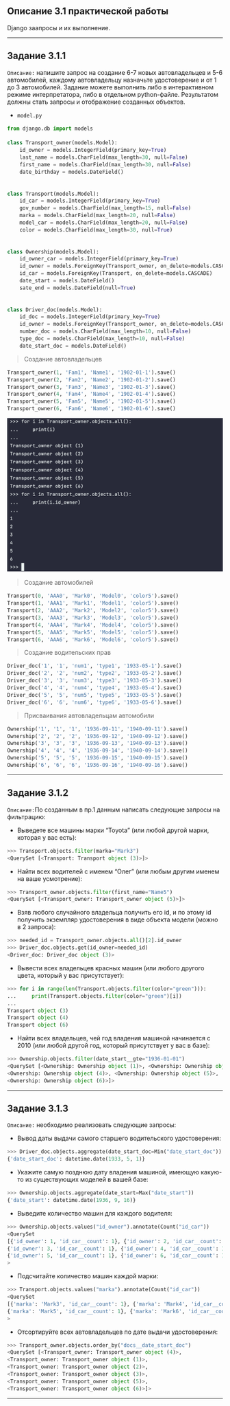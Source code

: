 ## Описание 3.1 практической работы
Django заапросы и их выполнение.

<hr>

## Задание 3.1.1
`Описание:` напишите запрос на создание 6-7 новых автовладельцев и 5-6 автомобилей, 
каждому автовладельцу назначьте удостоверение и от 1 до 3 автомобилей. 
Задание можете выполнить либо в интерактивном режиме интерпретатора, либо в отдельном python-файле. 
Результатом должны стать запросы и отображение созданных объектов. 

- `model.py`

```python
from django.db import models

class Transport_owner(models.Model):
    id_owner = models.IntegerField(primary_key=True)
    last_name = models.CharField(max_length=30, null=False)
    first_name = models.CharField(max_length=30, null=False)
    date_birthday = models.DateField()


class Transport(models.Model):
    id_car = models.IntegerField(primary_key=True)
    gov_number = models.CharField(max_length=15, null=False)
    marka = models.CharField(max_length=20, null=False)
    model_car = models.CharField(max_length=20, null=False)
    color = models.CharField(max_length=30, null=True)


class Ownership(models.Model):
    id_owner_car = models.IntegerField(primary_key=True)
    id_owner = models.ForeignKey(Transport_owner, on_delete=models.CASCADE)
    id_car = models.ForeignKey(Transport, on_delete=models.CASCADE)
    date_start = models.DateField()
    sate_end = models.DateField(null=True)


class Driver_doc(models.Model):
    id_doc = models.IntegerField(primary_key=True)
    id_owner = models.ForeignKey(Transport_owner, on_delete=models.CASCADE)
    number_doc = models.CharField(max_length=10, null=False)
    type_doc = models.CharField(max_length=10, null=False)
    date_start_doc = models.DateField()
```

> Создание автовладельцев

```python
Transport_owner(1, 'Fam1', 'Name1', '1902-01-1').save()
Transport_owner(2, 'Fam2', 'Name2', '1902-01-2').save()
Transport_owner(3, 'Fam3', 'Name3', '1902-01-3').save()
Transport_owner(4, 'Fam4', 'Name4', '1902-01-4').save()
Transport_owner(5, 'Fam5', 'Name5', '1902-01-5').save()
Transport_owner(6, 'Fam6', 'Name6', '1902-01-6').save()
```
![Screenshot](img/pr_3/transport_owners.png)

> Создание автомобилей

```python
Transport(0, 'AAA0', 'Mark0', 'Model0', 'color5').save()
Transport(1, 'AAA1', 'Mark1', 'Model1', 'color5').save()
Transport(2, 'AAA2', 'Mark2', 'Model2', 'color5').save()
Transport(3, 'AAA3', 'Mark3', 'Model3', 'color5').save()
Transport(4, 'AAA4', 'Mark4', 'Model4', 'color5').save()
Transport(5, 'AAA5', 'Mark5', 'Model5', 'color5').save()
Transport(6, 'AAA6', 'Mark6', 'Model6', 'color5').save()
```

> Создание водительских прав

```python
Driver_doc('1', '1', 'num1', 'type1', '1933-05-1').save()
Driver_doc('2', '2', 'num2', 'type2', '1933-05-2').save()
Driver_doc('3', '3', 'num3', 'type3', '1933-05-3').save()
Driver_doc('4', '4', 'num4', 'type4', '1933-05-4').save()
Driver_doc('5', '5', 'num5', 'type5', '1933-05-5').save()
Driver_doc('6', '6', 'num6', 'type6', '1933-05-6').save()
```

> Присваивания автовладельцам автомобили

```python
Ownership('1', '1', '1', '1936-09-11', '1940-09-11').save()
Ownership('2', '2', '2', '1936-09-12', '1940-09-12').save()
Ownership('3', '3', '3', '1936-09-13', '1940-09-13').save()
Ownership('4', '4', '4', '1936-09-14', '1940-09-14').save()
Ownership('5', '5', '5', '1936-09-15', '1940-09-15').save()
Ownership('6', '6', '6', '1936-09-16', '1940-09-16').save()
```
<hr>

## Задание 3.1.2
`Описание:`По созданным в пр.1 данным написать следующие запросы на фильтрацию:

- Выведете все машины марки “Toyota” (или любой другой марки, которая у вас есть):
```python
>>> Transport.objects.filter(marka="Mark3")
<QuerySet [<Transport: Transport object (3)>]>
```

- Найти всех водителей с именем “Олег” (или любым другим именем на ваше усмотрение):
```python
>>> Transport_owner.objects.filter(first_name="Name5")
<QuerySet [<Transport_owner: Transport_owner object (5)>]>
```

- Взяв любого случайного владельца получить его id, и по этому id получить экземпляр удостоверения в виде объекта модели (можно в 2 запроса):
```python
>>> needed_id = Transport_owner.objects.all()[2].id_owner
>>> Driver_doc.objects.get(id_owner=needed_id)
<Driver_doc: Driver_doc object (3)>
```

- Вывести всех владельцев красных машин (или любого другого цвета, который у вас присутствует):
```python
>>> for i in range(len(Transport.objects.filter(color="green"))):
...     print(Transport.objects.filter(color="green")[i])
... 
Transport object (3)
Transport object (4)
Transport object (6)
```

- Найти всех владельцев, чей год владения машиной начинается с 2010 (или любой другой год, который присутствует у вас в базе):
```python
>>> Ownership.objects.filter(date_start__gte="1936-01-01")
<QuerySet [<Ownership: Ownership object (1)>, <Ownership: Ownership object (2)>, <Ownership: Ownership object (3)>, 
<Ownership: Ownership object (4)>, <Ownership: Ownership object (5)>, 
<Ownership: Ownership object (6)>]>
```
<hr>

## Задание 3.1.3
`Описание:` необходимо реализовать следующие запросы:

- Вывод даты выдачи самого старшего водительского удостоверения:
```python
>>> Driver_doc.objects.aggregate(date_start_doc=Min("date_start_doc"))
{'date_start_doc': datetime.date(1933, 5, 1)}
```

- Укажите самую позднюю дату владения машиной, имеющую какую-то из существующих моделей в вашей базе:
```python
>>> Ownership.objects.aggregate(date_start=Max("date_start"))
{'date_start': datetime.date(1936, 9, 16)}
```

- Выведите количество машин для каждого водителя:
```python
>>> Ownership.objects.values("id_owner").annotate(Count("id_car"))
<QuerySet 
[{'id_owner': 1, 'id_car__count': 1}, {'id_owner': 2, 'id_car__count': 1}, 
{'id_owner': 3, 'id_car__count': 1}, {'id_owner': 4, 'id_car__count': 1}, 
{'id_owner': 5, 'id_car__count': 1}, {'id_owner': 6, 'id_car__count': 1}]
>
```

- Подсчитайте количество машин каждой марки:
```python
>>> Transport.objects.values("marka").annotate(Count("id_car"))
<QuerySet 
[{'marka': 'Mark3', 'id_car__count': 1}, {'marka': 'Mark4', 'id_car__count': 3}, 
{'marka': 'Mark5', 'id_car__count': 1}, {'marka': 'Mark6', 'id_car__count': 1}]
>
```

- Отсортируйте всех автовладельцев по дате выдачи удостоверения:
```python
>>> Transport_owner.objects.order_by("docs__date_start_doc")
<QuerySet [<Transport_owner: Transport_owner object (4)>, 
<Transport_owner: Transport_owner object (1)>, 
<Transport_owner: Transport_owner object (2)>, 
<Transport_owner: Transport_owner object (3)>, 
<Transport_owner: Transport_owner object (5)>, 
<Transport_owner: Transport_owner object (6)>]>
```
<hr>



